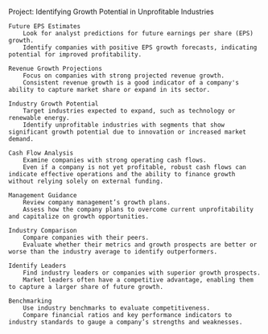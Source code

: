 Project: Identifying Growth Potential in Unprofitable Industries

    Future EPS Estimates
        Look for analyst predictions for future earnings per share (EPS) growth.
        Identify companies with positive EPS growth forecasts, indicating potential for improved profitability.

    Revenue Growth Projections
        Focus on companies with strong projected revenue growth.
        Consistent revenue growth is a good indicator of a company's ability to capture market share or expand in its sector.

    Industry Growth Potential
        Target industries expected to expand, such as technology or renewable energy.
        Identify unprofitable industries with segments that show significant growth potential due to innovation or increased market demand.

    Cash Flow Analysis
        Examine companies with strong operating cash flows.
        Even if a company is not yet profitable, robust cash flows can indicate effective operations and the ability to finance growth without relying solely on external funding.

    Management Guidance
        Review company management’s growth plans.
        Assess how the company plans to overcome current unprofitability and capitalize on growth opportunities.

    Industry Comparison
        Compare companies with their peers.
        Evaluate whether their metrics and growth prospects are better or worse than the industry average to identify outperformers.

    Identify Leaders
        Find industry leaders or companies with superior growth prospects.
        Market leaders often have a competitive advantage, enabling them to capture a larger share of future growth.

    Benchmarking
        Use industry benchmarks to evaluate competitiveness.
        Compare financial ratios and key performance indicators to industry standards to gauge a company’s strengths and weaknesses.



